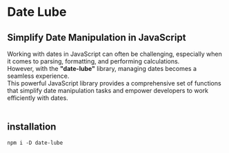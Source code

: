 # Date Lube
## Simplify Date Manipulation in JavaScript
Working with dates in JavaScript can often be challenging, especially when it comes to parsing, formatting, and performing calculations.  
However, with the **"date-lube"** library, managing dates becomes a seamless experience.  
This powerful JavaScript library provides a comprehensive set of functions that simplify date manipulation tasks and empower developers to work efficiently with dates.
<br>
<br>

## installation
```
npm i -D date-lube
```